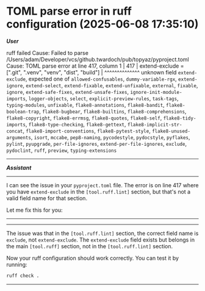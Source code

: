 <!-- Generated by SpecStory -->

# TOML parse error in ruff configuration (2025-06-08 17:35:10)

_**User**_

ruff failed
  Cause: Failed to parse /Users/adam/Developer/vcs/github.twardoch/pub/topyaz/pyproject.toml
  Cause: TOML parse error at line 417, column 1
    |
417 | extend-exclude = [".git", ".venv", "venv", "dist", "build"]
    | ^^^^^^^^^^^^^^
unknown field `extend-exclude`, expected one of `allowed-confusables`, `dummy-variable-rgx`, `extend-ignore`, `extend-select`, `extend-fixable`, `extend-unfixable`, `external`, `fixable`, `ignore`, `extend-safe-fixes`, `extend-unsafe-fixes`, `ignore-init-module-imports`, `logger-objects`, `select`, `explicit-preview-rules`, `task-tags`, `typing-modules`, `unfixable`, `flake8-annotations`, `flake8-bandit`, `flake8-boolean-trap`, `flake8-bugbear`, `flake8-builtins`, `flake8-comprehensions`, `flake8-copyright`, `flake8-errmsg`, `flake8-quotes`, `flake8-self`, `flake8-tidy-imports`, `flake8-type-checking`, `flake8-gettext`, `flake8-implicit-str-concat`, `flake8-import-conventions`, `flake8-pytest-style`, `flake8-unused-arguments`, `isort`, `mccabe`, `pep8-naming`, `pycodestyle`, `pydocstyle`, `pyflakes`, `pylint`, `pyupgrade`, `per-file-ignores`, `extend-per-file-ignores`, `exclude`, `pydoclint`, `ruff`, `preview`, `typing-extensions`

---

_**Assistant**_



---

I can see the issue in your `pyproject.toml` file. The error is on line 417 where you have `extend-exclude` in the `[tool.ruff.lint]` section, but that's not a valid field name for that section.

Let me fix this for you:

---



---

The issue was that in the `[tool.ruff.lint]` section, the correct field name is `exclude`, not `extend-exclude`. The `extend-exclude` field exists but belongs in the main `[tool.ruff]` section, not in the `[tool.ruff.lint]` section.

Now your ruff configuration should work correctly. You can test it by running:

```bash
ruff check .
```

---

